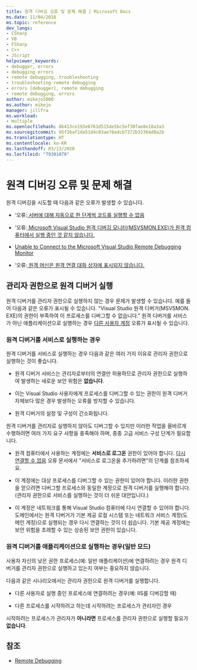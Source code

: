 ```yaml
---
title: 원격 디버깅 오류 및 문제 해결 | Microsoft Docs
ms.date: 11/04/2016
ms.topic: reference
dev_langs:
- CSharp
- VB
- FSharp
- C++
- JScript
helpviewer_keywords:
- debugger, errors
- debugging errors
- remote debugging, troubleshooting
- troubleshooting remote debugging
- errors [debugger], remote debugging
- remote debugging, errors
author: mikejo5000
ms.author: mikejo
manager: jillfra
ms.workload:
- multiple
ms.openlocfilehash: 8b413ce193e6761d515de5bc5ef30fae8e18a3a3
ms.sourcegitcommit: 95f26af1da51d4c83ae78adcb7372b32364d8a2b
ms.translationtype: HT
ms.contentlocale: ko-KR
ms.lasthandoff: 03/13/2020
ms.locfileid: "79301070"
---
```

# <a name="remote-debugging-errors-and-troubleshooting"></a>원격 디버깅 오류 및 문제 해결

원격 디버깅을 시도할 때 다음과 같은 오류가 발생할 수 있습니다.

- ‘오류:[ 서버에 대해 자동으로 한 단계씩 코드를 실행할 수 없음](../debugger/error-unable-to-automatically-step-into-the-server.md)

- ‘오류:[ Microsoft Visual Studio 원격 디버깅 모니터(MSVSMON.EXE)가 원격 컴퓨터에서 실행 중인 것 같지 않습니다.](error-remote-debugging-monitor-msvsmon-exe-does-not-appear-to-be-running.md)

- [Unable to Connect to the Microsoft Visual Studio Remote Debugging Monitor](../debugger/unable-to-connect-to-the-microsoft-visual-studio-remote-debugging-monitor.md)

- ‘오류:[ 원격 머신은 원격 연결 대화 상자에 표시되지 않습니다.](../debugger/error-remote-machine-does-not-appear-in-a-remote-connections-dialog.md)

## <a name="run-the-remote-debugger-as-an-administrator"></a>관리자 권한으로 원격 디버거 실행

원격 디버거를 관리자 권한으로 실행하지 않는 경우 문제가 발생할 수 있습니다. 예를 들어 다음과 같은 오류가 표시될 수 있습니다. "Visual Studio 원격 디버거(MSVSMON. EXE)의 권한이 부족하여 이 프로세스를 디버그할 수 없습니다." 원격 디버거를 서비스가 아닌 애플리케이션으로 실행하는 경우 [다른 사용자 계정](error-the-microsoft-visual-studio-remote-debugging-monitor-on-the-remote-computer-is-running-as-a-different-user.md) 오류가 표시될 수 있습니다.

### <a name="when-running-the-remote-debugger-as-a-service"></a>원격 디버거를 서비스로 실행하는 경우

원격 디버거를 서비스로 실행하는 경우 다음과 같은 여러 가지 이유로 관리자 권한으로 실행하는 것이 좋습니다.

- 원격 디버거 서비스는 관리자로부터의 연결만 허용하므로 관리자 권한으로 실행하여 발생하는 새로운 보안 위험은 **없습니다**.

- 이는 Visual Studio 사용자에게 프로세스를 디버그할 수 있는 권한이 원격 디버거 자체보다 많은 경우 발생하는 오류를 방지할 수 있습니다.

- 원격 디버거의 설정 및 구성이 간소화됩니다.

원격 디버거를 관리자로 실행하지 않아도 디버그할 수 있지만 이러한 작업을 올바르게 수행하려면 여러 가지 요구 사항을 충족해야 하며, 종종 고급 서비스 구성 단계가 필요합니다.

- 원격 컴퓨터에서 사용하는 계정에는 **서비스로 로그온** 권한이 있어야 합니다. [다시 연결할 수 없음](error-the-visual-studio-remote-debugger-service-on-the-target-computer-cannot-connect-back-to-this-computer.md) 오류 문서에서 "서비스로 로그온을 추가하려면"의 단계를 참조하세요.

- 이 계정에는 대상 프로세스를 디버그할 수 있는 권한이 있어야 합니다. 이러한 권한을 얻으려면 디버그할 프로세스와 동일한 계정으로 원격 디버거를 실행해야 합니다. (관리자 권한으로 서비스를 실행하는 것이 더 쉬운 대안입니다.) 

- 이 계정은 네트워크를 통해 Visual Studio 컴퓨터에 다시 연결할 수 있어야 합니다. 도메인에서는 원격 디버거가 기본 제공 로컬 시스템 또는 네트워크 서비스 계정(도메인 계정)으로 실행되는 경우 다시 연결하는 것이 더 쉽습니다. 기본 제공 계정에는 보안 위험을 초래할 수 있는 상승된 보안 권한이 있습니다.

### <a name="when-running-the-remote-debugger-as-an-application-normal-mode"></a>원격 디버거를 애플리케이션으로 실행하는 경우(일반 모드)

사용자 자신의 낮은 권한 프로세스(예: 일반 애플리케이션)에 연결하려는 경우 원격 디버거를 관리자 권한으로 실행하고 있는지 여부는 중요하지 않습니다.

다음과 같은 시나리오에서는 관리자 권한으로 원격 디버거를 실행합니다.

- 다른 사용자로 실행 중인 프로세스에 연결하려는 경우(예: IIS를 디버깅할 때)

- 다른 프로세스를 시작하려고 하는데 시작하려는 프로세스가 관리자인 경우

시작하려는 프로세스가 관리자가 **아니라면** 프로세스를 관리자 권한으로 실행할 필요가 **없습니다**.

## <a name="see-also"></a>참조
- [Remote Debugging](../debugger/remote-debugging.md)